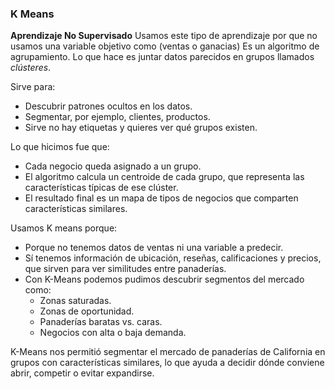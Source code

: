 ### K Means
**Aprendizaje No Supervisado** 
Usamos este tipo de aprendizaje por que no usamos una variable objetivo como (ventas o ganacias)
Es un algoritmo de agrupamiento. Lo que hace es juntar datos parecidos en grupos llamados *clústeres*.

Sirve para: 
   * Descubrir patrones ocultos en los datos.
   * Segmentar, por ejemplo, clientes, productos.
   * Sirve no hay etiquetas y quieres ver qué grupos existen.

Lo que hicimos fue que: 
   * Cada negocio queda asignado a un grupo.
   * El algoritmo calcula un centroide de cada grupo, que representa las características típicas de ese clúster.
   * El resultado final es un mapa de tipos de negocios que comparten características similares.

Usamos K means porque: 
   * Porque no tenemos datos de ventas ni una variable a predecir.
   * Sí tenemos información de ubicación, reseñas, calificaciones y precios, que sirven para ver similitudes entre panaderías.
   * Con K-Means podemos pudimos descubrir segmentos del mercado como:
     * Zonas saturadas.
     * Zonas de oportunidad.
     * Panaderías baratas vs. caras.
     * Negocios con alta o baja demanda.

K-Means nos permitió segmentar el mercado de panaderías de California en grupos con características similares, lo que ayuda a decidir dónde conviene abrir, competir o evitar expandirse.

